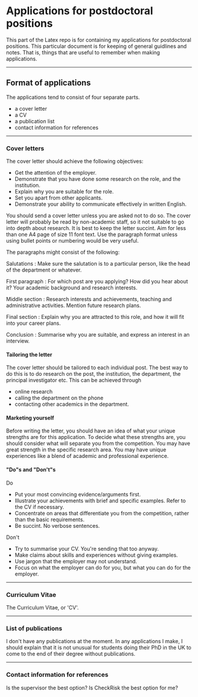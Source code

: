 # Applications for postdoctoral positions

This part of the Latex repo is for containing my applications for postdoctoral positions. This particular document is for keeping of general guidlines and notes. That is, things that are useful to remember when making applications.

---

## Format of applications

The applications tend to consist of four separate parts.

- a cover letter
- a CV
- a publication list
- contact information for references

---

### Cover letters

The cover letter should achieve the following objectives:

- Get the attention of the employer.
- Demonstrate that you have done some research on the role, and the institution.
- Explain why you are suitable for the role.
- Set you apart from other applicants.
- Demonstrate your ability to communicate effectively in written English.

You should send a cover letter unless you are asked not to do so. The cover letter will probably be read by non-academic staff, so it not suitable to go into depth about research. It is best to keep the letter succint. Aim for less than one A4 page of size 11 font text. Use the paragraph format unless using bullet points or numbering would be very useful.

The paragraphs might consist of the following:

Salutations
: Make sure the salutation is to a particular person, like the head of the department or whatever.

First paragraph
: For which post are you applying? How did you hear about it? Your academic background and research interests.

Middle section
: Research interests and achievements, teaching and administrative activities. Mention future research plans. 

Final section
: Explain why you are attracted to this role, and how it will fit into your career plans.

Conclusion
: Summarise why you are suitable, and express an interest in an interview.

#### Tailoring the letter

The cover letter should be tailored to each individual post. The best way to do this is to do research on the post, the institution, the department, the principal investigator etc. This can be achieved through

- online research
- calling the department on the phone
- contacting other academics in the department.

#### Marketing yourself

Before writing the letter, you should have an idea of what your unique strengths are for this application. To decide what these strengths are, you should consider what will separate you from the competition. You may have great strength in the specific research area. You may have unique experiences like a blend of academic and professional experience. 

#### "Do"s and "Don't"s

Do

- Put your most convincing evidence/arguments first. 
- Illustrate your achievements with brief and specific examples. Refer to the CV if necessary.
- Concentrate on areas that differentiate you from the competition, rather than the basic requirements.
- Be succint. No verbose sentences.

Don't

- Try to summarise your CV. You're sending that too anyway.
- Make claims about skills and experiences without giving examples.
- Use jargon that the employer may not understand.
- Focus on what the employer can do for you, but what you can do for the employer.

---

### Curriculum Vitae

The Curriculum Vitae, or 'CV'.

---

### List of publications

I don't have any publications at the moment. In any applications I make, I should explain that it is not unusual for students doing their PhD in the UK to come to the end of their degree without publications.

---

### Contact information for references

Is the supervisor the best option? Is CheckRisk the best option for me?
